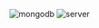 
![mongodb](https://github.com/PugalGamer/STUDENT-CRUD-Node.js/assets/151002950/57b919bf-9dd0-407e-9245-72b3a165a145)
![server](https://github.com/PugalGamer/STUDENT-CRUD-Node.js/assets/151002950/3f0fb844-7079-4652-9723-8f80b8924169)
